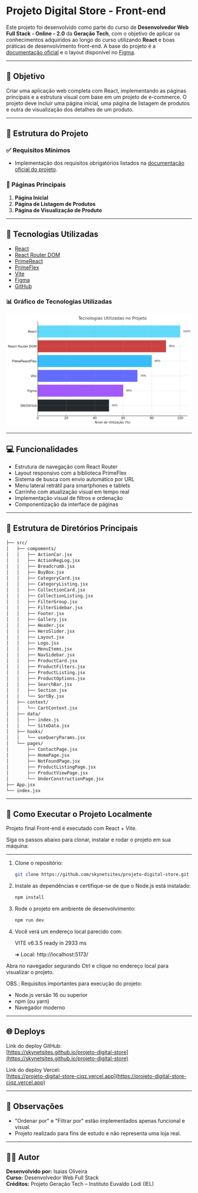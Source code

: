 # Projeto Digital Store - Front-end

Este projeto foi desenvolvido como parte do curso de **Desenvolvedor Web Full Stack - Online - 2.0** da **Geração Tech**, com o objetivo de aplicar os conhecimentos adquiridos ao longo do curso utilizando **React** e boas práticas de desenvolvimento front-end. A base do projeto é a [documentação oficial](https://github.com/digitalcollegebr/projeto-digital-store) e o layout disponível no [Figma](https://www.figma.com/design/cfb4F7ZXMFQmvmTn3PKI4z/DRIP-STORE---DIGITAL-COLLEGE?node-id=22-30).

---

## 🎯 Objetivo

Criar uma aplicação web completa com React, implementando as páginas principais e a estrutura visual com base em um projeto de e-commerce. O projeto deve incluir uma página inicial, uma página de listagem de produtos e outra de visualização dos detalhes de um produto.

---

## 🧱 Estrutura do Projeto

### ✅ Requisitos Mínimos
- Implementação dos requisitos obrigatórios listados na [documentação oficial do projeto](https://github.com/digitalcollegebr/projeto-digital-store).

### 📄 Páginas Principais
1. **Página Inicial**
2. **Página de Listagem de Produtos**
3. **Página de Visualização de Produto**

---

## 🧪 Tecnologias Utilizadas

- [React](https://reactjs.org/)
- [React Router DOM](https://reactrouter.com/)
- [PrimeReact](https://primereact.org/)
- [PrimeFlex](https://primeflex.org/)
- [Vite](https://vitejs.dev/)
- [Figma](https://figma.com/)
- [GitHub](https://github.com/)

### 📊 Gráfico de Tecnologias Utilizadas

![Tecnologias Utilizadas](./tecnologias_utilizadas.png)

---

## 💻 Funcionalidades

- Estrutura de navegação com React Router
- Layout responsivo com a biblioteca PrimeFlex
- Sistema de busca com envio automático por URL
- Menu lateral retrátil para smartphones e tablets
- Carrinho com atualização visual em tempo real
- Implementação visual de filtros e ordenação
- Componentização da interface de páginas

---

## 📂 Estrutura de Diretórios Principais

```
├── src/
│   ├── compoments/
│   │   ├── ActionCar.jsx
│   │   ├── ActionRegLog.jsx
│   │   ├── Breadcrumb.jsx
│   │   ├── BuyBox.jsx
│   │   ├── CategoryCard.jsx
│   │   ├── CategoryListing.jsx
│   │   ├── CollectionCard.jsx
│   │   ├── CollectionListing.jsx
│   │   ├── FilterGroup.jsx
│   │   ├── FilterSidebar.jsx
│   │   ├── Footer.jsx
│   │   ├── Gallery.jsx
│   │   ├── Header.jsx
│   │   ├── HeroSlider.jsx
│   │   ├── Layout.jsx
│   │   ├── Logo.jsx
│   │   ├── MenuItems.jsx
│   │   ├── NavSidebar.jsx
│   │   ├── ProductCard.jsx
│   │   ├── ProductFilters.jsx
│   │   ├── ProductListing.jsx
│   │   ├── ProductOptions.jsx
│   │   ├── SearchBar.jsx
│   │   ├── Section.jsx
│   │   └── SortBy.jsx
│   ├── context/
│   │   └── CartContext.jsx
│   ├── data/
│   │   ├── index.js
│   │   └── SiteData.jsx
│   ├── hooks/
│   │   └── useQueryParams.jsx
│   └── pages/
│       ├── ContactPage.jsx
│       ├── HomePage.jsx
│       ├── NotFoundPage.jsx
│       ├── ProductListingPage.jsx
│       ├── ProductViewPage.jsx
│       └── UnderConstructionPage.jsx
├── App.jsx
└── index.jsx
```

---

## 🚀 Como Executar o Projeto Localmente

Projeto final Front-end é executado com React + Vite.

Siga os passos abaixo para clonar, instalar e rodar o projeto em sua máquina:

---

1. Clone o repositório:
   ```bash
   git clone https://github.com/skynetsites/projeto-digital-store.git
   ```

2. Instale as dependências e certifique-se de que o Node.js está instalado:
   ```bash
   npm install
   ```

4. Rode o projeto em ambiente de desenvolvimento:
   ```bash
   npm run dev
   ```
   
5. Você verá um endereço local parecido com:

   VITE v6.3.5 ready in 2933 ms

   ➜  Local:   http://localhost:5173/

Abra no navegador segurando Ctrl e clique no endereço local para visualizar o projeto.

OBS.: Requisitos importantes para execução do projeto:

- Node.js versão 16 ou superior
- npm (ou yarn)
- Navegador moderno

---

## 🌐 Deploys

Link do deploy GitHub:  
[https://skynetsites.github.io/projeto-digital-store](https://skynetsites.github.io/projeto-digital-store)

Link do deploy Vercel:  
[https://projeto-digital-store-ciqz.vercel.app](https://projeto-digital-store-ciqz.vercel.app)

---

## 📎 Observações

- "Ordenar por" e "Filtrar por" estão implementados apenas funcional e visual.
- Projeto realizado para fins de estudo e não representa uma loja real.

---

## 👨‍💻 Autor

**Desenvolvido por:** Isaias Oliveira<br>
**Curso:** Desenvolvedor Web Full Stack<br>
**Créditos:** Projeto Geração Tech – Instituto Euvaldo Lodi (IEL)<br> 
```
